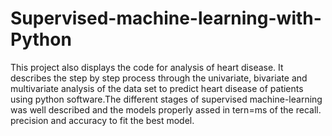 # Supervised-machine-learning-with-Python
This project also displays the code for analysis of heart disease. It describes the step by step process through the univariate, bivariate and multivariate analysis of the data set to predict heart disease of patients using python software.The different stages of supervised machine-learning was well described and the models properly assed in tern=ms of the recall. precision and accuracy to fit the best model.
